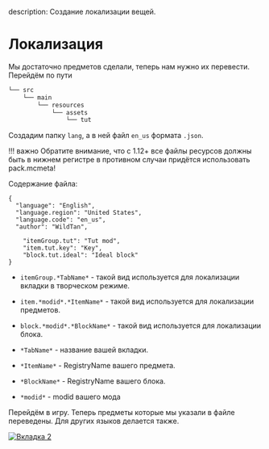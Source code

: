 description: Создание локализации вещей.

# Локализация

Мы достаточно предметов сделали, теперь нам нужно их перевести. Перейдём по пути
```md
└── src    
    └── main
        └── resources
            └── assets
                └── tut
```

Создадим папку `lang`, а в ней файл `en_us` формата `.json`.

!!! важно
    Обратите внимание, что с 1.12+ все файлы ресурсов должны быть в нижнем регистре в противном случаи придётся использовать pack.mcmeta!

Содержание файла:
```text
{
  "language": "English",
  "language.region": "United States",
  "language.code": "en_us",
  "author": "WildTan",
  
    "itemGroup.tut": "Tut mod",
    "item.tut.key": "Key",
    "block.tut.ideal": "Ideal block"
}
```

* `itemGroup.*TabName*` - такой вид используется для локализации вкладки в творческом режиме.
* `item.*modid*.*ItemName*` - такой вид используется для локализации предметов.
* `block.*modid*.*BlockName*` - такой вид используется для локализации блока.

* `*TabName*` - название вашей вкладки.
* `*ItemName*` - RegistryName вашего предмета.
* `*BlockName*` - RegistryName вашего блока.
* `*modid*` - modid вашего мода

Перейдём в игру. Теперь предметы которые мы указали в файле переведены. Для других языков делается также.


[![Вкладка 2](img/lang.png)](img/lang.png)
